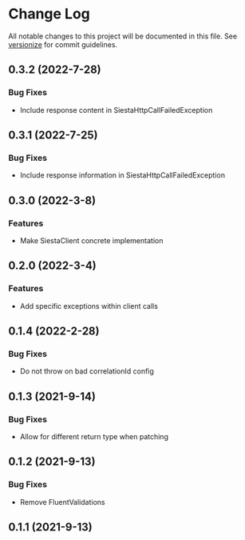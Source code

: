 # Change Log

All notable changes to this project will be documented in this file. See [versionize](https://github.com/saintedlama/versionize) for commit guidelines.

<a name="0.3.2"></a>
## 0.3.2 (2022-7-28)

### Bug Fixes

* Include response content in SiestaHttpCallFailedException

## 0.3.1 (2022-7-25)

### Bug Fixes

* Include response information in SiestaHttpCallFailedException

## 0.3.0 (2022-3-8)

### Features

* Make SiestaClient concrete implementation

## 0.2.0 (2022-3-4)

### Features

* Add specific exceptions within client calls

## 0.1.4 (2022-2-28)

### Bug Fixes

* Do not throw on bad correlationId config

## 0.1.3 (2021-9-14)

### Bug Fixes

* Allow for different return type when patching

## 0.1.2 (2021-9-13)

### Bug Fixes

* Remove FluentValidations

## 0.1.1 (2021-9-13)

